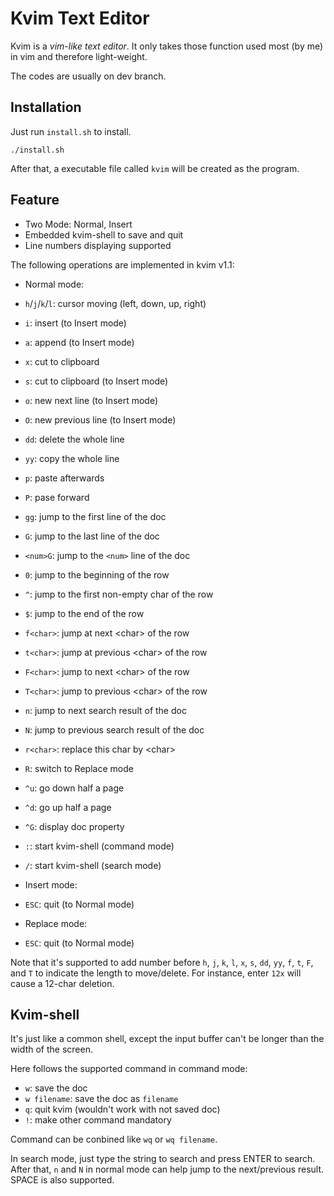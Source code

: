 # Kvim Text Editor

Kvim is a *vim-like text editor*. It only takes those function used most (by me) in vim and therefore light-weight.

The codes are usually on dev branch.

## Installation

Just run `install.sh` to install.

	./install.sh

After that, a executable file called `kvim` will be created as the program.

## Feature

- Two Mode: Normal, Insert
- Embedded kvim-shell to save and quit
- Line numbers displaying supported

The following operations are implemented in kvim v1.1:

- Normal mode:
 - `h`/`j`/`k`/`l`: cursor moving (left, down, up, right)
 - `i`: insert (to Insert mode)
 - `a`: append (to Insert mode)
 - `x`: cut to clipboard
 - `s`: cut to clipboard (to Insert mode)
 - `o`: new next line (to Insert mode)
 - `O`: new previous line (to Insert mode)
 - `dd`: delete the whole line
 - `yy`: copy the whole line
 - `p`: paste afterwards
 - `P`: pase forward
 - `gg`: jump to the first line of the doc
 - `G`: jump to the last line of the doc
 - `<num>G`: jump to the `<num>` line of the doc
 - `0`: jump to the beginning of the row
 - `^`: jump to the first non-empty char of the row
 - `$`: jump to the end of the row
 - `f<char>`: jump at next \<char\> of the row
 - `t<char>`: jump at previous \<char\> of the row
 - `F<char>`: jump to next \<char\> of the row
 - `T<char>`: jump to previous \<char\> of the row
 - `n`: jump to next search result of the doc
 - `N`: jump to previous search result of the doc
 - `r<char>`: replace this char by \<char\>
 - `R`: switch to Replace mode
 - `^u`: go down half a page
 - `^d`: go up half a page
 - `^G`: display doc property
 - `:`: start kvim-shell (command mode)
 - `/`: start kvim-shell (search mode)

- Insert mode:
 - `ESC`: quit (to Normal mode)

- Replace mode:
 - `ESC`: quit (to Normal mode)

Note that it's supported to add number before `h`, `j`, `k`, `l`, `x`, `s`, `dd`, `yy`, `f`, `t`, `F`, and `T` to indicate the length to move/delete. For instance, enter `12x` will cause a 12-char deletion.

## Kvim-shell

It's just like a common shell, except the input buffer can't be longer than the width of the screen.

Here follows the supported command in command mode:

- `w`: save the doc
- `w filename`: save the doc as `filename`
- `q`: quit kvim (wouldn't work with not saved doc)
- `!`: make other command mandatory

Command can be conbined like `wq` or `wq filename`.

In search mode, just type the string to search and press ENTER to search. After that, `n` and `N` in normal mode can help jump to the next/previous result. SPACE is also supported.
